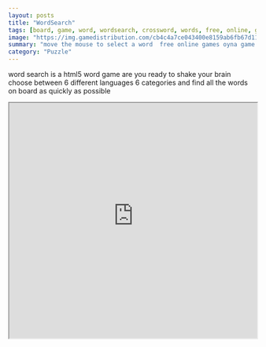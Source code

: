```yaml
---
layout: posts
title: "WordSearch"
tags: [board, game, word, wordsearch, crossword, words, free, online, games, oyna, game, free, games, play, play, games]
image: "https://img.gamedistribution.com/cb4c4a7ce043400e8159ab6fb67d11aa.jpg"
summary: "move the mouse to select a word  free online games oyna game free games play play games"
category: "Puzzle"
---
```


word search is a html5 word game are you ready to shake your brain choose between 6 different languages 6 categories and find all the words on board as quickly as possible

<iframe width="100%" height="480px;" src="https://html5.gamedistribution.com/cb4c4a7ce043400e8159ab6fb67d11aa/"></iframe>